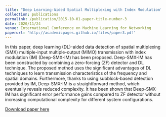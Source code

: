 ```yaml
---
title: "Deep Learning-Aided Spatial Multiplexing with Index Modulation"
collection: publications
permalink: /publication/2015-10-01-paper-title-number-3
date: 2020/11/24
venue: International Conference on Machine Learning for Networking
paperurl: 'http://academicpages.github.io/files/paper3.pdf'
---
```

In this paper, deep learning (DL)-aided data detection of spatial multiplexing (SMX) multiple-input multiple-output (MIMO) transmission with index modulation (IM) (Deep-SMX-IM) has been proposed. Deep-SMX-IM has been constructed by combining a zero-forcing (ZF) detector and DL technique. The proposed method uses the significant advantages of DL techniques to learn transmission characteristics of the frequency and spatial domains. Furthermore, thanks to using subblock-based detection provided by IM, Deep-SMX-IM is a straightforward method, which eventually reveals reduced complexity. It has been shown that Deep-SMX-IM has significant error performance gains compared to ZF detector without increasing computational complexity for different system configurations.

[Download paper here](https://www.researchgate.net/publication/346323454_Deep_Learning-Aided_Spatial_Multiplexing_with_Index_Modulation)

